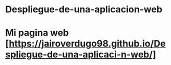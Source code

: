 # Despliegue-de-una-aplicacion-web
# Mi pagina web [https://jairoverdugo98.github.io/Despliegue-de-una-aplicaci-n-web/]
